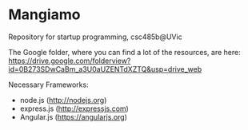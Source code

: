 Mangiamo
====

Repository for startup programming, csc485b@UVic

The Google folder, where you can find a lot of the resources, are here: https://drive.google.com/folderview?id=0B273SDwCaBm_a3U0aUZENTdXZTQ&usp=drive_web

Necessary Frameworks:
- node.js (http://nodejs.org)
- express.js (http://expressjs.com)
- Angular.js (https://angularjs.org)

